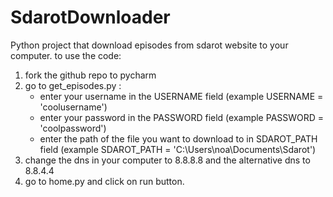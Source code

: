 # SdarotDownloader
Python project that download episodes from sdarot website to your computer.
to use the code:
1. fork the github repo to pycharm
2. go to get_episodes.py :
   * enter your username in the USERNAME field (example USERNAME = 'coolusername')
   * enter your password in the PASSWORD field (example PASSWORD = 'coolpassword')
   * enter the path of the file you want to download to in SDAROT_PATH field (example SDAROT_PATH = 'C:\Users\noa\Documents\Sdarot')
3. change the dns in your computer to 8.8.8.8 and the alternative dns to 8.8.4.4
3. go to home.py and click on run button.

